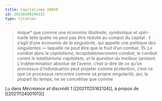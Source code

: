 ```yaml
---
title: Capitalisme 20859
id: 20220108246132
type: Citation
---
```


> mique* que comme une *économie libidinale*, *symbolique* et *spiri- tuelle* telle quelle ne peut pas être réduite au comput du capital : il s’agit d’une *économie de la singularité*, qui appelle une *politique des singularités* — laquelle ne peut être que le fruit d’un combat. 15. *Le combat dans le capitalisme, lecapitalismecomme combat, le combat contre le totalitarisme capitaliste, et la question du meilleur* (ariston) L’indétermination absolue de l’avenir, c’est-à-dire de ce qu’un processus d’individuation peut projeter comme protention, c’est ce que ce processus rencontre comme sa propre singularité, qui, la plupart du temps, ne se concrétise que comme

Lu dans *Mécréance et discrédit 1* [[20211125162124]], à propos de [[20211124001013]]